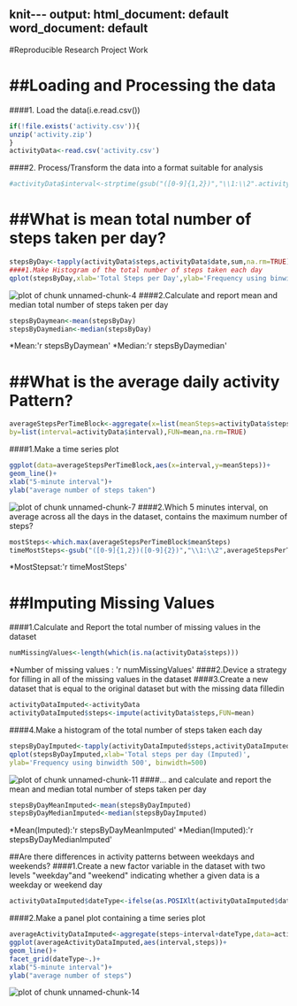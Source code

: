 knit---
output:
  html_document: default
  word_document: default
---

#Reproducible Research Project Work

##Loading and Processing the data
================================
####1. Load the data(i.e.read.csv())

```r
if(!file.exists('activity.csv')){
unzip('activity.zip')
}
activityData<-read.csv('activity.csv')
```
####2. Process/Transform the data into a format suitable for analysis

```r
#activityData$interval<-strptime(gsub("([0-9]{1,2})","\\1:\\2".activityData$interval),format='%H:%M')
```

##What is mean total number of steps taken per day?
=================================================

```r
stepsByDay<-tapply(activityData$steps,activityData$date,sum,na.rm=TRUE)
####1.Make Histogram of the total number of steps taken each day
qplot(stepsByDay,xlab='Total Steps per Day',ylab='Frequency using binwidth 500',binwidth=500)
```

![plot of chunk unnamed-chunk-4](figure/unnamed-chunk-4-1.png)
####2.Calculate and report mean and median total number of steps taken per day

```r
stepsByDaymean<-mean(stepsByDay)
stepsByDaymedian<-median(stepsByDay)
```
*Mean:'r stepsByDaymean'
*Median:'r stepsByDaymedian'

##What is the average daily activity Pattern?
===========================================

```r
averageStepsPerTimeBlock<-aggregate(x=list(meanSteps=activityData$steps),
by=list(interval=activityData$interval),FUN=mean,na.rm=TRUE)
```
####1.Make a time series plot

```r
ggplot(data=averageStepsPerTimeBlock,aes(x=interval,y=meanSteps))+
geom_line()+
xlab("5-minute interval")+
ylab("average number of steps taken")
```

![plot of chunk unnamed-chunk-7](figure/unnamed-chunk-7-1.png)
####2.Which 5 minutes interval, on average across all the days in the dataset, contains the maximum number of steps?

```r
mostSteps<-which.max(averageStepsPerTimeBlock$meanSteps)
timeMostSteps<-gsub("([0-9]{1,2})([0-9]{2})","\\1:\\2",averageStepsPerTimeBlock[mostSteps,'interval'])
```
*MostStepsat:'r timeMostSteps'

##Imputing Missing Values
=======================
####1.Calculate and Report the total number of missing values in the dataset

```r
numMissingValues<-length(which(is.na(activityData$steps)))
```
*Number of missing values : 'r numMissingValues'
####2.Device a strategy for filling in all of the missing values in the dataset
####3.Create a new dataset that is equal to the original dataset but with the missing data filledin

```r
activityDataImputed<-activityData
activityDataImputed$steps<-impute(activityData$steps,FUN=mean)
```
####4.Make a histogram of the total number of steps taken each day

```r
stepsByDayImputed<-tapply(activityDataImputed$steps,activityDataImputed$date,sum)
qplot(stepsByDayImputed,xlab='Total steps per day (Imputed)',
ylab='Frequency using binwidth 500', binwidth=500)
```

![plot of chunk unnamed-chunk-11](figure/unnamed-chunk-11-1.png)
####... and calculate and report the mean and median total number of steps taken per day

```r
stepsByDayMeanImputed<-mean(stepsByDayImputed)
stepsByDayMedianImputed<-median(stepsByDayImputed)
```
*Mean(Imputed):'r stepsByDayMeanImputed'
*Median(Imputed):'r stepsByDayMedianImputed'

##Are there differences in activity patterns between weekdays and weekends?
####1.Create a new factor variable in the dataset with two levels "weekday"and "weekend" indicating whether a given data is a weekday or weekend day

```r
activityDataImputed$dateType<-ifelse(as.POSIXlt(activityDataImputed$date)$wday%in%c(0,6),'weekend','weekday')
```
####2.Make a panel plot containing a time series plot

```r
averageActivityDataImputed<-aggregate(steps~interval+dateType,data=activityDataImputed,mean)
ggplot(averageActivityDataImputed,aes(interval,steps))+
geom_line()+
facet_grid(dateType~.)+
xlab("5-minute interval")+
ylab("average number of steps")
```

![plot of chunk unnamed-chunk-14](figure/unnamed-chunk-14-1.png)
